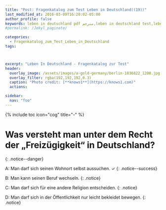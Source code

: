 ```yaml
---
title: "Post: Fragenkatalog zum Test Leben in Deutschland((19))"
last_modified_at: 2016-03-09T16:20:02-05:00
author_profile: false
keywords: leben in deutschland pdf مترجم,leben in deutschland test,leben in deutschland app,test leben in deutschland 33 fragen,test leben in deutschland 2018,orientierungskurs 310 fragen und antworten,leben in deutschland 300 fragen und antworten pdf,lieben in deutschland 300 fragen,deutsch lernen a1 pdf,deutsch lernen b2,deutsch lernen a1 buch,deutsch lernen a2,deutsch lernen blog,wortschatz a1,deutsch lernen dw,deutsch lernen grammatik,
#permalink: /Jekyl_paginate/

categories:
  - Fragenkatalog_zum_Test_Leben_in_Deutschland
tags:



excerpt: "Leben In Deutschland - Fragenkatalog zur Test"
header:
  overlay_image: /assets/images/a-gold-germany/berlin-1836822_1280.jpg
  overlay_filter: rgba(192,192,192,0.3)
  caption: "Photo credit: [**knows1**](https://knows1.com)"
  actions:

sidebar:
  nav: "foo"
---
```


{% include toc icon="cog" title="-" %}

# Was versteht man unter dem Recht der „Freizügigkeit“ in Deutschland?
{: .notice--danger}

A: Man darf sich seinen Wohnort selbst aussuchen. ✓
{: .notice--success}

B: Man kann seinen Beruf wechseln.
 {: .notice}

C: Man darf sich für eine andere Religion entscheiden.
 {: .notice}

D: Man darf sich in der Öffentlichkeit nur leicht bekleidet bewegen.
 {: .notice}

